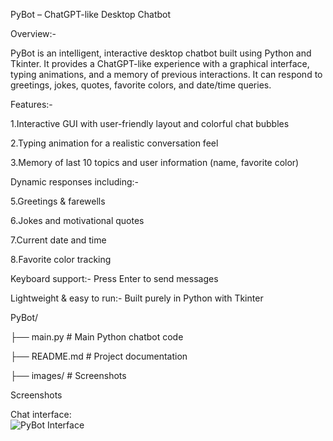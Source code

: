 PyBot – ChatGPT-like Desktop Chatbot

Overview:-

PyBot is an intelligent, interactive desktop chatbot built using Python and Tkinter. It provides a ChatGPT-like experience with a graphical interface, typing animations, and a memory of previous interactions. It can respond to greetings, jokes, quotes, favorite colors, and date/time queries.

Features:-

1.Interactive GUI with user-friendly layout and colorful chat bubbles

2.Typing animation for a realistic conversation feel

3.Memory of last 10 topics and user information (name, favorite color)

Dynamic responses including:-

5.Greetings & farewells

6.Jokes and motivational quotes

7.Current date and time

8.Favorite color tracking

Keyboard support:- Press Enter to send messages

Lightweight & easy to run:- Built purely in Python with Tkinter

PyBot/

├── main.py          # Main Python chatbot code

├── README.md        # Project documentation

├── images/          # Screenshots 


Screenshots

Chat interface:  
![PyBot Interface](https://i.imgur.com/8KQ7Y6Jl.png)




 
